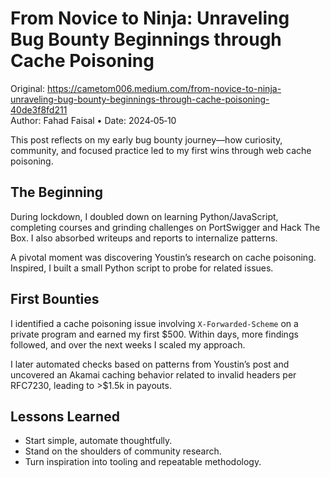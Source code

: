 # From Novice to Ninja: Unraveling Bug Bounty Beginnings through Cache Poisoning

Original: https://cametom006.medium.com/from-novice-to-ninja-unraveling-bug-bounty-beginnings-through-cache-poisoning-40de3f8fd211  
Author: Fahad Faisal • Date: 2024‑05‑10

This post reflects on my early bug bounty journey—how curiosity, community, and focused practice led to my first wins through web cache poisoning.

## The Beginning

During lockdown, I doubled down on learning Python/JavaScript, completing courses and grinding challenges on PortSwigger and Hack The Box. I also absorbed writeups and reports to internalize patterns.

A pivotal moment was discovering Youstin’s research on cache poisoning. Inspired, I built a small Python script to probe for related issues.

## First Bounties

I identified a cache poisoning issue involving `X-Forwarded-Scheme` on a private program and earned my first $500. Within days, more findings followed, and over the next weeks I scaled my approach.

I later automated checks based on patterns from Youstin’s post and uncovered an Akamai caching behavior related to invalid headers per RFC7230, leading to >$1.5k in payouts.

## Lessons Learned

- Start simple, automate thoughtfully.
- Stand on the shoulders of community research.
- Turn inspiration into tooling and repeatable methodology.
